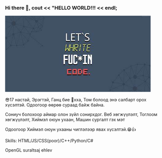 ### Hi there 👋, cout << "HELLO WORLD!!! << endl;
![](https://github.com/Galsan0308/Galsan0308/blob/main/OIP.jpg)

😎17 настай, Эрэгтэй, Ганц бие 🤣хха, Том болоод энэ салбарт орох хүсэлтэй. Одоогоор өөрөө сураад байж байна.

Сониуч болохоор аймар олон зүйл сонирхдог. Веб хөгжүүлэлт, Тоглоом хөгжүүлэлт, Хиймэл оюун ухаан, Машин сургалт гэх мэт

Одоогоор Хиймэл оюун ухааны чиглэлээр явах хүсэлтэй.😁👍

Skills: HTML/JS/CSS(poor)/C++/Python/C#

OpenGL suraltsaj ehlev


